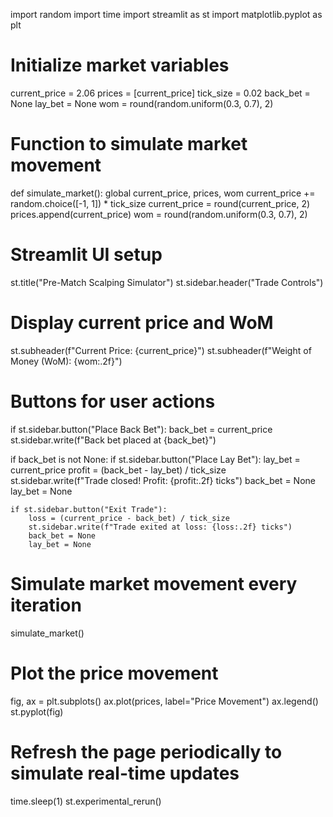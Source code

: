 import random
import time
import streamlit as st
import matplotlib.pyplot as plt

# Initialize market variables
current_price = 2.06
prices = [current_price]
tick_size = 0.02
back_bet = None
lay_bet = None
wom = round(random.uniform(0.3, 0.7), 2)

# Function to simulate market movement
def simulate_market():
    global current_price, prices, wom
    current_price += random.choice([-1, 1]) * tick_size
    current_price = round(current_price, 2)
    prices.append(current_price)
    wom = round(random.uniform(0.3, 0.7), 2)

# Streamlit UI setup
st.title("Pre-Match Scalping Simulator")
st.sidebar.header("Trade Controls")

# Display current price and WoM
st.subheader(f"Current Price: {current_price}")
st.subheader(f"Weight of Money (WoM): {wom:.2f}")

# Buttons for user actions
if st.sidebar.button("Place Back Bet"):
    back_bet = current_price
    st.sidebar.write(f"Back bet placed at {back_bet}")

if back_bet is not None:
    if st.sidebar.button("Place Lay Bet"):
        lay_bet = current_price
        profit = (back_bet - lay_bet) / tick_size
        st.sidebar.write(f"Trade closed! Profit: {profit:.2f} ticks")
        back_bet = None
        lay_bet = None
    
    if st.sidebar.button("Exit Trade"):
        loss = (current_price - back_bet) / tick_size
        st.sidebar.write(f"Trade exited at loss: {loss:.2f} ticks")
        back_bet = None
        lay_bet = None

# Simulate market movement every iteration
simulate_market()

# Plot the price movement
fig, ax = plt.subplots()
ax.plot(prices, label="Price Movement")
ax.legend()
st.pyplot(fig)

# Refresh the page periodically to simulate real-time updates
time.sleep(1)
st.experimental_rerun()
